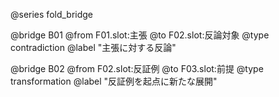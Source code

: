 @series fold_bridge

@bridge B01
@from F01.slot:主張
@to F02.slot:反論対象
@type contradiction
@label "主張に対する反論"

@bridge B02
@from F02.slot:反証例
@to F03.slot:前提
@type transformation
@label "反証例を起点に新たな展開"